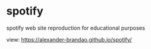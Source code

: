 # spotify
spotify web site reproduction for educational purposes

view: https://alexander-brandao.github.io/spotify/
